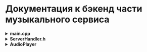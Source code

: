 # Документация к бэкенд части музыкального сервиса

<details>
<summary><b>main.cpp</b></summary>

Файл main.cpp содержит точку входа в приложение и реализует WebSocket-сервер, который:

- Принимает входящие подключения.
- Обрабатывает текстовые сообщения в формате JSON.
- Делегирует логику команд классу ServerHandler.
- Отправляет клиенту JSON-ответ.

Зависимости:

- Boost.Beast / Boost.Asio — реализация WebSocket-сервера и сетевого ввода/вывода.
- nlohmann::json — парсинг и сериализация JSON.
- thread — необходим для некоторого, пока что не реализованного функционала.

`int main(int argc, char* argv[])`

- Запускает WebSocket-сервер на localhost для соединение с графическим интерфейсом.
- Ожидает подключения клиентов.
- При подключении запускает сессию обработки сообщений в отдельном потоке.

Возвращает:

- 0 (EXIT_SUCCESS) при успешном завершении.
- 1 (EXIT_FAILURE) при критической ошибке запуска сервера.

</details>

<details>
<summary><b>ServerHandler.h</b></summary>

Этот файл реализует класс ServerHandler, который обрабатывает JSON-запросы от клиента для управления аудиоплеером.  
Основная задача — принимать команды (загрузка трека, воспроизведение, пауза, регулировка громкости, перемотка, аутентификация), выполнять их с помощью объекта AudioPlayer и возвращать клиенту JSON-ответ с результатом.

Зависимости:

- ServerHandler.h — заголовочный файл с объявлением класса ServerHandler.
- nlohmann/json.hpp — библиотека для работы с JSON в C++.
- `<regex>` — для работы с регулярными выражениями (валидация логина, email и пароля).
- `<string>` — для работы со строками.
- `<memory>` — для управления умными указателями std::unique_ptr на AudioPlayer.
- AudioPlayer — собственный класс для воспроизведения аудио.

---

### Функции

1. **ServerHandler::ServerHandler()**

- Конструктор класса.
- Инициализирует указатель player как nullptr.
- Устанавливает флаг running в true, означая что обработчик активен.

2. **nlohmann::json ServerHandler::handle_json(const nlohmann::json& request)**

- Главный обработчик входящего JSON-запроса.
- Вход: JSON с обязательным полем "command".
- Выход: JSON-ответ с результатом или ошибкой.

Логика:

- Проверяет наличие и корректность поля "command".
- В зависимости от команды вызывает соответствующий обработчик:
  - `"load"` → `handle_load()`
  - `"resume"` → `handle_resume()`
  - `"pause"` → `handle_pause()`
  - `"quit"` → `handle_quit()`
  - `"seeking"` → `handle_seek()`
  - `"volume"` → `handle_volume()`
  - `"auth"` → `handle_auth()`
- Если команда неизвестна — возвращает ошибку.
- Любые исключения ловит и возвращает как ошибку.

3. **bool ServerHandler::is_running() const**

- Проверка, активен ли обработчик.
- Выход: true — если обработчик работает; false — если нужно завершить сессию.
- Используется в основном цикле сервера для выхода по команде `"quit"`.

4. **nlohmann::json ServerHandler::handle_load(const nlohmann::json& j)**

- Загрузка аудиофайла по пути, запуск воспроизведения.
- Вход: JSON с обязательным полем `"path"` — путь к аудиофайлу.
- Выход: JSON с `"status": "Playing"` или ошибкой.

Логика:

- Проверяет корректность поля `"path"`.
- Если плеер уже существует — останавливает его и сбрасывает.
- Создаёт новый объект AudioPlayer с переданным файлом.
- Инициализирует плеер, если не удалось — возвращает ошибку.
- Запускает воспроизведение.

5. **nlohmann::json ServerHandler::handle_resume()**

- Возобновляет воспроизведение.
- Выход: JSON с `"status": "Resumed"` или ошибкой, если трек не загружен.
- Проверяет, есть ли плеер, вызывает `playAudio()`.

6. **nlohmann::json ServerHandler::handle_pause()**

- Ставит воспроизведение на паузу.
- Выход: JSON с `"status": "Paused"` или ошибкой.
- Логика: Проверяет наличие плеера, вызывает `pauseAudio()`.

7. **nlohmann::json ServerHandler::handle_quit()**

- Останавливает плеер, сбрасывает указатель, устанавливает флаг running в false.
- Выход: JSON с `"status": "Stopped"`.

8. **nlohmann::json ServerHandler::handle_seek(const nlohmann::json& j)**

- Перематывает трек к указанной позиции.
- Вход: JSON с полем `"position"` — число от 0.0 до 1.0.
- Выход: JSON с `"status": "Seeked"` или ошибкой.

Логика:

- Проверяет существует ли player.
- Проверяет наличие и корректность поля `"position"`.
- Вызывает `seekTo(position)`.

9. **nlohmann::json ServerHandler::handle_volume(const nlohmann::json& j)**

- Устанавливает уровень громкости.
- Вход: JSON с полем `"level"` — число от 0.0 до 1.0.
- Выход: JSON с `"status": "Volume set to X"` или ошибкой.

Логика:

- Записывает уровень в `volume_level`.
- Вызывает `setVolume(level)`, если трек загружен.

10. **bool is_valid_email_or_login(const std::string& input)**

- Проверяет, является ли строка корректным email или логином.
- Если есть символ '@', применяет regex для email.
- Иначе — проверяет regex логина (буквы, цифры, `_`, `.`, `-`).

11. **bool is_valid_password(const std::string& password)**

- Проверяет пароль на корректность.
- Правила:
  - Длина от 8 до 20 символов.
  - Только латинские буквы, цифры и символы `._-`.
  - Должен содержать хотя бы один буквенно-цифровой символ.

12. **nlohmann::json ServerHandler::handle_auth(const nlohmann::json& request)**

- Проверяет логин и пароль на соответствие правилам.
- Вход: JSON с `"login"` и `"password"`.
- Выход: JSON с результатом:
  - `"status": "ACCEPTED"` и сообщение о корректности, или
  - `"status": "REJECTED"` с указанием на ошибки.

Логика:

- Проверяет наличие и тип полей.
- Использует вспомогательные функции проверки.
- Формирует ответ.

</details>

<details>
<summary><b>AudioPlayer</b></summary>

Класс AudioPlayer реализует аудиоплеер на базе FFmpeg и SDL2.  
Он позволяет загружать аудиофайл, инициализировать декодер, управлять воспроизведением (play, pause, stop), перематывать аудио по позиции и регулировать громкость.

---

Зависимости:

- FFmpeg:
  - libavformat — для открытия и чтения медиафайлов.
  - libavcodec — для декодирования аудиопотоков.
  - libswresample — для ресемплинга аудио в нужный формат.
- SDL2 — для вывода аудио на звуковое устройство.
- Стандартные библиотеки C++ (`<cstdint>`) — для типов данных.

---

### Поля

- `const char* filename` — Путь к аудиофайлу.
- `AVFormatContext* formatCtx` — Контекст формата файла.
- `AVCodecContext* codecCtx` — Контекст кодека для декодирования аудио.
- `int streamIndex` — Индекс аудио потока.
- `SwrContext* swrCtx` — Контекст ресемплинга аудио.
- `AVPacket* packet` — Пакет данных аудиопотока.
- `AVFrame* frame` — Раскодированный аудиофрейм.
- `uint8_t* audioBuffer` — Буфер для декодированных аудиоданных.
- `int bufferSize` — Размер аудиобуфера.
- `int bufferIndex` — Текущая позиция чтения в буфере.
- `SDL_AudioSpec spec` — Параметры аудиоустройства SDL.
- `bool isPlaying` — Статус воспроизведения.
- `float volume` — Уровень громкости (0.0 — 1.0).
- `AudioData* audioData` — Структура с аудиоданными и состоянием для callback SDL.

---

### Функции

1. **AudioPlayer::AudioPlayer(const char* filename)**

- Конструктор с указанием пути к аудиофайлу.

2. **bool AudioPlayer::init()**

- Инициализирует плеер: открывает файл, настраивает декодер и аудиосистему.
- Возвращает `true`, если успешно, иначе `false`.

Основные шаги:

- Инициализация сетевой подсистемы FFmpeg (`avformat_network_init()`).
- Открытие аудиофайла (`avformat_open_input()`).
- Получение информации о потоках (`avformat_find_stream_info()`).
- Поиск аудиопотока.
- Инициализация декодера аудио.
- Настройка ресемплинга аудио в формат, совместимый с SDL2.
- Инициализация SDL аудио.

3. **void AudioPlayer::playAudio()**

- Запускает аудиовоспроизведение.
- Включает SDL аудиоустройство.

4. **void AudioPlayer::pauseAudio()**

- Ставит воспроизведение на паузу.

5. **void AudioPlayer::stopAudio()**

- Останавливает воспроизведение.
- Очищает ресурсы.

6. **void AudioPlayer::seekTo(float position)**

- Перематывает аудиофайл на позицию в интервале [0.0, 1.0].
- Использует `av_seek_frame` с учётом времени.

7. **void AudioPlayer::setVolume(float vol)**

- Устанавливает уровень громкости от 0.0 до 1.0.

8. **int AudioPlayer::audioCallback(void* userdata, uint8_t* stream, int len)**

- Функция обратного вызова SDL, вызываемая при необходимости подгрузить аудио данные в буфер воспроизведения.
- Копирует декодированные аудиоданные из внутреннего буфера в поток SDL, применяя уровень громкости.

---

### Описание работы

- При инициализации происходит загрузка файла и настройка декодера.
- После вызова playAudio SDL начинает запрашивать аудиоданные через callback.
- Callback декодирует аудиофреймы, конвертирует их в формат SDL и передаёт на вывод.
- pauseAudio и stopAudio управляют состоянием вывода.
- seekTo позволяет перемотать трек.
- setVolume регулирует громкость.

---

При необходимости могу расписать детали по отдельным функциям или показать исходный код.

</details>
